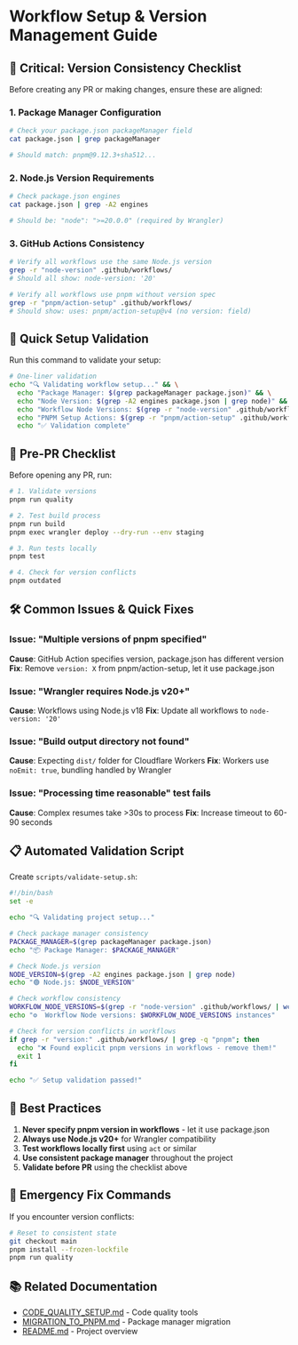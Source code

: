 # Workflow Setup & Version Management Guide

## 🚨 Critical: Version Consistency Checklist

Before creating any PR or making changes, ensure these are aligned:

### 1. Package Manager Configuration
```bash
# Check your package.json packageManager field
cat package.json | grep packageManager

# Should match: pnpm@9.12.3+sha512...
```

### 2. Node.js Version Requirements
```bash
# Check package.json engines
cat package.json | grep -A2 engines

# Should be: "node": ">=20.0.0" (required by Wrangler)
```

### 3. GitHub Actions Consistency
```bash
# Verify all workflows use the same Node.js version
grep -r "node-version" .github/workflows/
# Should all show: node-version: '20'

# Verify all workflows use pnpm without version spec
grep -r "pnpm/action-setup" .github/workflows/
# Should show: uses: pnpm/action-setup@v4 (no version: field)
```

## 🔧 Quick Setup Validation

Run this command to validate your setup:
```bash
# One-liner validation
echo "🔍 Validating workflow setup..." && \
  echo "Package Manager: $(grep packageManager package.json)" && \
  echo "Node Version: $(grep -A2 engines package.json | grep node)" && \
  echo "Workflow Node Versions: $(grep -r "node-version" .github/workflows/ | wc -l) instances" && \
  echo "PNPM Setup Actions: $(grep -r "pnpm/action-setup" .github/workflows/ | wc -l) instances" && \
  echo "✅ Validation complete"
```

## 🚀 Pre-PR Checklist

Before opening any PR, run:
```bash
# 1. Validate versions
pnpm run quality

# 2. Test build process
pnpm run build
pnpm exec wrangler deploy --dry-run --env staging

# 3. Run tests locally
pnpm test

# 4. Check for version conflicts
pnpm outdated
```

## 🛠️ Common Issues & Quick Fixes

### Issue: "Multiple versions of pnpm specified"
**Cause**: GitHub Action specifies version, package.json has different version
**Fix**: Remove `version: X` from pnpm/action-setup, let it use package.json

### Issue: "Wrangler requires Node.js v20+"
**Cause**: Workflows using Node.js v18
**Fix**: Update all workflows to `node-version: '20'`

### Issue: "Build output directory not found"
**Cause**: Expecting `dist/` folder for Cloudflare Workers
**Fix**: Workers use `noEmit: true`, bundling handled by Wrangler

### Issue: "Processing time reasonable" test fails
**Cause**: Complex resumes take >30s to process
**Fix**: Increase timeout to 60-90 seconds

## 📋 Automated Validation Script

Create `scripts/validate-setup.sh`:
```bash
#!/bin/bash
set -e

echo "🔍 Validating project setup..."

# Check package manager consistency
PACKAGE_MANAGER=$(grep packageManager package.json)
echo "📦 Package Manager: $PACKAGE_MANAGER"

# Check Node.js version
NODE_VERSION=$(grep -A2 engines package.json | grep node)
echo "🟢 Node.js: $NODE_VERSION"

# Check workflow consistency
WORKFLOW_NODE_VERSIONS=$(grep -r "node-version" .github/workflows/ | wc -l)
echo "⚙️  Workflow Node versions: $WORKFLOW_NODE_VERSIONS instances"

# Check for version conflicts in workflows
if grep -r "version:" .github/workflows/ | grep -q "pnpm"; then
  echo "❌ Found explicit pnpm versions in workflows - remove them!"
  exit 1
fi

echo "✅ Setup validation passed!"
```

## 🎯 Best Practices

1. **Never specify pnpm version in workflows** - let it use package.json
2. **Always use Node.js v20+** for Wrangler compatibility  
3. **Test workflows locally first** using `act` or similar
4. **Use consistent package manager** throughout the project
5. **Validate before PR** using the checklist above

## 🚨 Emergency Fix Commands

If you encounter version conflicts:
```bash
# Reset to consistent state
git checkout main
pnpm install --frozen-lockfile
pnpm run quality
```

## 📚 Related Documentation

- [CODE_QUALITY_SETUP.md](./CODE_QUALITY_SETUP.md) - Code quality tools
- [MIGRATION_TO_PNPM.md](./MIGRATION_TO_PNPM.md) - Package manager migration
- [README.md](./README.md) - Project overview
